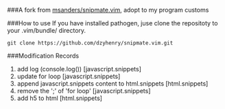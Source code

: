 ###A fork from [msanders/snipmate.vim](https://github.com/msanders/snipmate.vim), adopt to my program customs

###How to use
If you have installed pathogen, juse clone the repositoty to your .vim/bundle/ directory.
    
    git clone https://github.com/dzyhenry/snipmate.vim.git

###Modification Records
1. add log (console.log()) [javascript.snippets]
2. update for loop  [javascript.snippets]
3. append javascript.snippets content  to html.snippets [html.snippets]
4. remove the ';' of 'for loop' [javascript.snippets]
5. add h5 to html [html.snippets]
